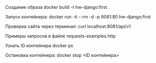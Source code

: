 Создание образа docker build -t hw-django:first .

Запуск контейнера: docker run -it --rm -d -p 8081:80 hw-django:first

Проверка сайта через терминал: curl localhost:8081/api/v1

Примеры запросов в файле requests-examples.http

Узнать ID контейнера docker ps

Остановка контейнера: docker stop <ID контейнера>

